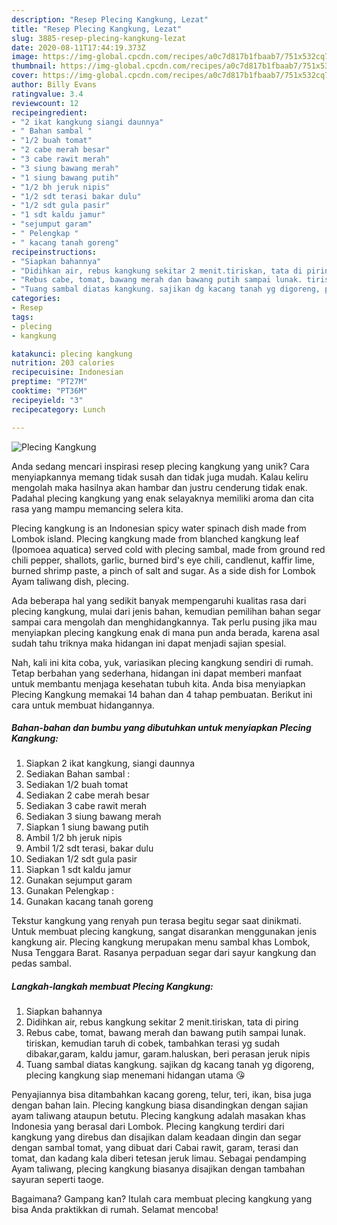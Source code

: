 ```yaml
---
description: "Resep Plecing Kangkung, Lezat"
title: "Resep Plecing Kangkung, Lezat"
slug: 3885-resep-plecing-kangkung-lezat
date: 2020-08-11T17:44:19.373Z
image: https://img-global.cpcdn.com/recipes/a0c7d817b1fbaab7/751x532cq70/plecing-kangkung-foto-resep-utama.jpg
thumbnail: https://img-global.cpcdn.com/recipes/a0c7d817b1fbaab7/751x532cq70/plecing-kangkung-foto-resep-utama.jpg
cover: https://img-global.cpcdn.com/recipes/a0c7d817b1fbaab7/751x532cq70/plecing-kangkung-foto-resep-utama.jpg
author: Billy Evans
ratingvalue: 3.4
reviewcount: 12
recipeingredient:
- "2 ikat kangkung siangi daunnya"
- " Bahan sambal "
- "1/2 buah tomat"
- "2 cabe merah besar"
- "3 cabe rawit merah"
- "3 siung bawang merah"
- "1 siung bawang putih"
- "1/2 bh jeruk nipis"
- "1/2 sdt terasi bakar dulu"
- "1/2 sdt gula pasir"
- "1 sdt kaldu jamur"
- "sejumput garam"
- " Pelengkap "
- " kacang tanah goreng"
recipeinstructions:
- "Siapkan bahannya"
- "Didihkan air, rebus kangkung sekitar 2 menit.tiriskan, tata di piring"
- "Rebus cabe, tomat, bawang merah dan bawang putih sampai lunak. tiriskan, kemudian taruh di cobek, tambahkan terasi yg sudah dibakar,garam, kaldu jamur, garam.haluskan, beri perasan jeruk nipis"
- "Tuang sambal diatas kangkung. sajikan dg kacang tanah yg digoreng, plecing kangkung siap menemani hidangan utama 😘"
categories:
- Resep
tags:
- plecing
- kangkung

katakunci: plecing kangkung 
nutrition: 203 calories
recipecuisine: Indonesian
preptime: "PT27M"
cooktime: "PT36M"
recipeyield: "3"
recipecategory: Lunch

---
```



![Plecing Kangkung](https://img-global.cpcdn.com/recipes/a0c7d817b1fbaab7/751x532cq70/plecing-kangkung-foto-resep-utama.jpg)

Anda sedang mencari inspirasi resep plecing kangkung yang unik? Cara menyiapkannya memang tidak susah dan tidak juga mudah. Kalau keliru mengolah maka hasilnya akan hambar dan justru cenderung tidak enak. Padahal plecing kangkung yang enak selayaknya memiliki aroma dan cita rasa yang mampu memancing selera kita.

Plecing kangkung is an Indonesian spicy water spinach dish made from Lombok island. Plecing kangkung made from blanched kangkung leaf (Ipomoea aquatica) served cold with plecing sambal, made from ground red chili pepper, shallots, garlic, burned bird&#39;s eye chili, candlenut, kaffir lime, burned shrimp paste, a pinch of salt and sugar. As a side dish for Lombok Ayam taliwang dish, plecing.

Ada beberapa hal yang sedikit banyak mempengaruhi kualitas rasa dari plecing kangkung, mulai dari jenis bahan, kemudian pemilihan bahan segar sampai cara mengolah dan menghidangkannya. Tak perlu pusing jika mau menyiapkan plecing kangkung enak di mana pun anda berada, karena asal sudah tahu triknya maka hidangan ini dapat menjadi sajian spesial.


Nah, kali ini kita coba, yuk, variasikan plecing kangkung sendiri di rumah. Tetap berbahan yang sederhana, hidangan ini dapat memberi manfaat untuk membantu menjaga kesehatan tubuh kita. Anda bisa menyiapkan Plecing Kangkung memakai 14 bahan dan 4 tahap pembuatan. Berikut ini cara untuk membuat hidangannya.

<!--inarticleads1-->

##### Bahan-bahan dan bumbu yang dibutuhkan untuk menyiapkan Plecing Kangkung:

1. Siapkan 2 ikat kangkung, siangi daunnya
1. Sediakan  Bahan sambal :
1. Sediakan 1/2 buah tomat
1. Sediakan 2 cabe merah besar
1. Sediakan 3 cabe rawit merah
1. Sediakan 3 siung bawang merah
1. Siapkan 1 siung bawang putih
1. Ambil 1/2 bh jeruk nipis
1. Ambil 1/2 sdt terasi, bakar dulu
1. Sediakan 1/2 sdt gula pasir
1. Siapkan 1 sdt kaldu jamur
1. Gunakan sejumput garam
1. Gunakan  Pelengkap :
1. Gunakan  kacang tanah goreng


Tekstur kangkung yang renyah pun terasa begitu segar saat dinikmati. Untuk membuat plecing kangkung, sangat disarankan menggunakan jenis kangkung air. Plecing kangkung merupakan menu sambal khas Lombok, Nusa Tenggara Barat. Rasanya perpaduan segar dari sayur kangkung dan pedas sambal. 

<!--inarticleads2-->

##### Langkah-langkah membuat Plecing Kangkung:

1. Siapkan bahannya
1. Didihkan air, rebus kangkung sekitar 2 menit.tiriskan, tata di piring
1. Rebus cabe, tomat, bawang merah dan bawang putih sampai lunak. tiriskan, kemudian taruh di cobek, tambahkan terasi yg sudah dibakar,garam, kaldu jamur, garam.haluskan, beri perasan jeruk nipis
1. Tuang sambal diatas kangkung. sajikan dg kacang tanah yg digoreng, plecing kangkung siap menemani hidangan utama 😘


Penyajiannya bisa ditambahkan kacang goreng, telur, teri, ikan, bisa juga dengan bahan lain. Plecing kangkung biasa disandingkan dengan sajian ayam taliwang ataupun betutu. Plecing kangkung adalah masakan khas Indonesia yang berasal dari Lombok. Plecing kangkung terdiri dari kangkung yang direbus dan disajikan dalam keadaan dingin dan segar dengan sambal tomat, yang dibuat dari Cabai rawit, garam, terasi dan tomat, dan kadang kala diberi tetesan jeruk limau. Sebagai pendamping Ayam taliwang, plecing kangkung biasanya disajikan dengan tambahan sayuran seperti taoge. 

Bagaimana? Gampang kan? Itulah cara membuat plecing kangkung yang bisa Anda praktikkan di rumah. Selamat mencoba!
